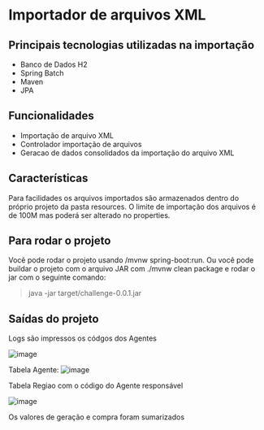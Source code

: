 # Importador de arquivos XML
## Principais tecnologias utilizadas na importação

- Banco de Dados H2
- Spring Batch
- Maven
- JPA

## Funcionalidades

- Importação de arquivo XML
- Controlador importação de arquivos
- Geracao de dados consolidados da importação do arquivo XML

## Características
Para facilidades os arquivos importados são armazenados dentro do próprio projeto da pasta resources.
O limite de importação dos arquivos é de 100M mas poderá ser alterado no properties.


## Para rodar o projeto

Você pode rodar o projeto usando /mvnw spring-boot:run.
Ou você pode buildar o projeto com o arquivo JAR com ./mvnw clean package  e rodar o jar com o seguinte comando:
>java -jar target/challenge-0.0.1.jar

## Saídas do projeto

Logs são impressos os códgos dos Agentes

![image](https://user-images.githubusercontent.com/1148082/212896604-03a325a4-db7c-4920-9a69-c5078e2ff6ab.png)

Tabela Agente:
![image](https://user-images.githubusercontent.com/1148082/212897409-4b896864-3aef-4d82-b4ec-9f5d45c0f562.png)

Tabela Regiao com o código do Agente responsável

![image](https://user-images.githubusercontent.com/1148082/212897136-54d8fd6e-d029-41a4-bda5-443eb49fe754.png)

Os valores de geração e compra foram sumarizados




